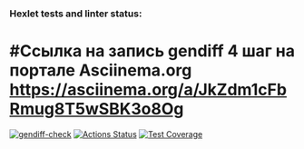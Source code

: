 ### Hexlet tests and linter status:

#Ссылка на запись gendiff 4 шаг на портале Asciinema.org
https://asciinema.org/a/JkZdm1cFbRmug8T5wSBK3o8Og
=======
[![gendiff-check](https://github.com/crumblefive/frontend-project-46/actions/workflows/gendiff-check.yml/badge.svg)](https://github.com/crumblefive/frontend-project-46/actions/workflows/gendiff-check.yml)
[![Actions Status](https://github.com/crumblefive/frontend-project-46/actions/workflows/hexlet-check.yml/badge.svg)](https://github.com/crumblefive/frontend-project-46/actions)
[![Test Coverage](https://api.codeclimate.com/v1/badges/e2effb74abd48a6ffcc5/test_coverage)](https://codeclimate.com/github/crumblefive/frontend-project-46/test_coverage)
